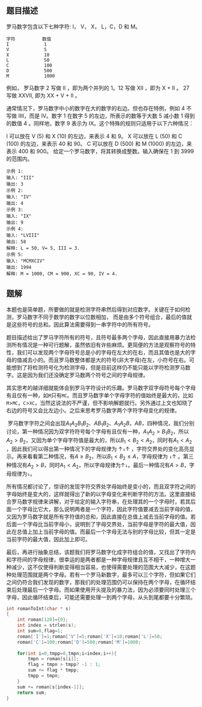 ## 题目描述

罗马数字包含以下七种字符: I， V， X， L，C，D 和 M。

```
字符          数值
I             1
V             5
X             10
L             50
C             100
D             500
M             1000
```


例如， 罗马数字 2 写做 II ，即为两个并列的 1。12 写做 XII ，即为 X + II 。 27 写做  XXVII, 即为 XX + V + II 。

通常情况下，罗马数字中小的数字在大的数字的右边。但也存在特例，例如 4 不写做 IIII，而是 IV。数字 1 在数字 5 的左边，所表示的数等于大数 5 减小数 1 得到的数值 4 。同样地，数字 9 表示为 IX。这个特殊的规则只适用于以下六种情况：

I 可以放在 V (5) 和 X (10) 的左边，来表示 4 和 9。
X 可以放在 L (50) 和 C (100) 的左边，来表示 40 和 90。 
C 可以放在 D (500) 和 M (1000) 的左边，来表示 400 和 900。
给定一个罗马数字，将其转换成整数。输入确保在 1 到 3999 的范围内。

```
示例 1:
输入: "III"
输出: 3
示例 2:
输入: "IV"
输出: 4
示例 3:
输入: "IX"
输出: 9
示例 4:
输入: "LVIII"
输出: 58
解释: L = 50, V= 5, III = 3.
示例 5:
输入: "MCMXCIV"
输出: 1994
解释: M = 1000, CM = 900, XC = 90, IV = 4.
```

## 题解

​	本题也是简单题，所要做的就是检测字符串然后得到对应数字。关键在于如何检测，罗马数字不同于数学的数字以位数相加， 而是由多个符号组合，最后的值就是这些符号的总和。因此算法需要得到一串字符中的所有符号。

​	题目描述给出了罗马字符所有的符号，且符号最多两个字母，因此直接用暴力法检测所有情况是一种可行题解，虽然依旧有许些麻烦。更简便的方法是观察符号的特性，我们可以发现两个字母符号总是小的字母在左大的在右，而且其值也是大的字母的值减去小的。而且罗马数整体都是大的符号(非大字母)在左，小符号在右。可能想到了将检测符号化为检测字母，但是目前这样仍不能只能以字符检测罗马数字。这是因为我们还没确定罗马数两个符号之间的字母规律。

​	其实思考的越详细就能体会到罗马字符设计的乐趣。罗马数字双字母符号每个字母有且仅有一种，如`M`只有`MC`。而且罗马数字单个字母字符的值始终是最大的，比如`M`>`MC`，`C`>`XC`，当然这说法的不严谨，但不影响解题就行。另外通过上文也知晓了右边的符号又会比左边小。之后来思考罗马数字两个字符字母变化的规律。

​	罗马数字字符之间会出现$A_1A_2B_1B_2​$、$AB_1B_2​$、$A_1A_2B​$，$AB​$，四种情况，我们分别讨论，第一种情况因为双字符符号每个字母有且仅有一种，$A_1A_2>B_1B_2​$，所以$A_2>B_2​$，又因为单个字母字符值是最大的，所以$B_1<B_2<A_2​$，同时有$A_1<A_2​$，因此我们可以得出第一种情况下的字母规律为 ↑`↓`↑ ，字符交界处的变化高亮显示。再来看看第二种情况，有$A\geq B_2​$，所以$B_1<B_2\leq A​$，字母规律为 `↓`↑ 。第三种情况有$A_2>B​$，同时$A_1<A_2​$，所以字母规律为↑`↓`。最后一种情况有$A>B​$，字母规律为`↓`。

​	所有情况都讨论了，惊讶的发现字符交界处字母始终是变小的，而且双字符之间的字母始终是变大的，这样就得出了新的以字母变化来判断字符的方法。这里直接结合罗马数字规律来讲解，对于给定的输入字符串，在处理其的一个字母时，若其后面一个字母比它大，那么说明两者是一个字符，因此字符值要减去当前字母的值，又因为罗马数字就是所有字符值的总和，因此直接在总值上减去当前字母的值。若后面一个字母比当前字母小，说明到了字母交界处，当前字母是字符的最大值，因此在总值上加上当前字母的值。而最后一个字母无法与别的字母比较，但其一定是当前字符的最大值，因此加上即可。

​	最后，再进行抽象总结，该题我们将罗马数字化成字符组合的值，又找出了字符内和字符间的字母规律，很幸运的是两者都是一种字母规律且互不相干，一种增大一种减少，这不仅使得判断变得相当容易，也使得需要处理的范围大大减少，在这题种处理范围就是两个字母。若有一个罗马新数字，最多可以三个字符，但如果它们之间仍符合我们发现的数字，那我们的处理范围仍可以保持在两个字母，在循环结束后处理最后一个字母。而如果使用开头提及的暴力法，因为必须要同时处理三个字母，因此循环结束后，可能还需要处理一到两个字母，从头到尾都要十分繁琐。

```c
int romanToInt(char * s)
{
    int roman[128]={0};
    int index = strlen(s);
    int sum=0,flag=1;
    roman['I']=1;roman['V']=5;roman['X']=10;roman['L']=50;
	roman['C']=100;roman['D']=500;roman['M']=1000;
    
    for(int i=0,tmpp=0,tmpn;i<index;i++){
        tmpn = roman[s[i]];
        flag = tmpn > tmpp? -1 : 1;
        sum += flag * tmpp;
        tmpp = tmpn;
    }    
    sum += roman[s[index-1]];
    return sum;
}
```


